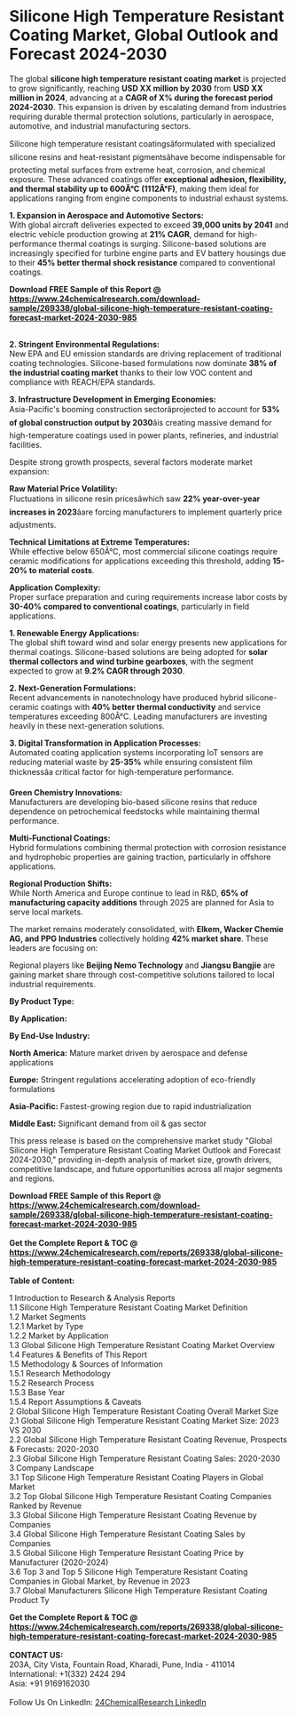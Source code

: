 <h1>Silicone High Temperature Resistant Coating Market, Global Outlook and Forecast 2024-2030</h1><p>The global <strong>silicone high temperature resistant coating market</strong> is projected to grow significantly, reaching <strong>USD XX million by 2030</strong> from <strong>USD XX million in 2024</strong>, advancing at a <strong>CAGR of X% during the forecast period 2024-2030</strong>. This expansion is driven by escalating demand from industries requiring durable thermal protection solutions, particularly in aerospace, automotive, and industrial manufacturing sectors.</p><p>Silicone high temperature resistant coatingsâformulated with specialized silicone resins and heat-resistant pigmentsâhave become indispensable for protecting metal surfaces from extreme heat, corrosion, and chemical exposure. These advanced coatings offer <strong>exceptional adhesion, flexibility, and thermal stability up to 600Â°C (1112Â°F)</strong>, making them ideal for applications ranging from engine components to industrial exhaust systems.</p><p><strong>1. Expansion in Aerospace and Automotive Sectors:</strong><br>
With global aircraft deliveries expected to exceed <strong>39,000 units by 2041</strong> and electric vehicle production growing at <strong>21% CAGR</strong>, demand for high-performance thermal coatings is surging. Silicone-based solutions are increasingly specified for turbine engine parts and EV battery housings due to their <strong>45% better thermal shock resistance</strong> compared to conventional coatings.</p><div><b>Download FREE Sample of this Report @ 
            <a href="https://www.24chemicalresearch.com/download-sample/269338/global-silicone-high-temperature-resistant-coating-forecast-market-2024-2030-985">
            https://www.24chemicalresearch.com/download-sample/269338/global-silicone-high-temperature-resistant-coating-forecast-market-2024-2030-985</a></b></div><br><p><strong>2. Stringent Environmental Regulations:</strong><br>
New EPA and EU emission standards are driving replacement of traditional coating technologies. Silicone-based formulations now dominate <strong>38% of the industrial coating market</strong> thanks to their low VOC content and compliance with REACH/EPA standards.</p><p><strong>3. Infrastructure Development in Emerging Economies:</strong><br>
Asia-Pacific's booming construction sectorâprojected to account for <strong>53% of global construction output by 2030</strong>âis creating massive demand for high-temperature coatings used in power plants, refineries, and industrial facilities.</p><p>Despite strong growth prospects, several factors moderate market expansion:</p><p><strong>Raw Material Price Volatility:</strong><br>
	Fluctuations in silicone resin pricesâwhich saw <strong>22% year-over-year increases in 2023</strong>âare forcing manufacturers to implement quarterly price adjustments.</p><p><strong>Technical Limitations at Extreme Temperatures:</strong><br>
	While effective below 650Â°C, most commercial silicone coatings require ceramic modifications for applications exceeding this threshold, adding <strong>15-20% to material costs</strong>.</p><p><strong>Application Complexity:</strong><br>
	Proper surface preparation and curing requirements increase labor costs by <strong>30-40% compared to conventional coatings</strong>, particularly in field applications.</p><p><strong>1. Renewable Energy Applications:</strong><br>
The global shift toward wind and solar energy presents new applications for thermal coatings. Silicone-based solutions are being adopted for <strong>solar thermal collectors and wind turbine gearboxes</strong>, with the segment expected to grow at <strong>9.2% CAGR through 2030</strong>.</p><p><strong>2. Next-Generation Formulations:</strong><br>
Recent advancements in nanotechnology have produced hybrid silicone-ceramic coatings with <strong>40% better thermal conductivity</strong> and service temperatures exceeding 800Â°C. Leading manufacturers are investing heavily in these next-generation solutions.</p><p><strong>3. Digital Transformation in Application Processes:</strong><br>
Automated coating application systems incorporating IoT sensors are reducing material waste by <strong>25-35%</strong> while ensuring consistent film thicknessâa critical factor for high-temperature performance.</p><p><strong>Green Chemistry Innovations:</strong><br>
	Manufacturers are developing bio-based silicone resins that reduce dependence on petrochemical feedstocks while maintaining thermal performance.</p><p><strong>Multi-Functional Coatings:</strong><br>
	Hybrid formulations combining thermal protection with corrosion resistance and hydrophobic properties are gaining traction, particularly in offshore applications.</p><p><strong>Regional Production Shifts:</strong><br>
	While North America and Europe continue to lead in R&amp;D, <strong>65% of manufacturing capacity additions</strong> through 2025 are planned for Asia to serve local markets.</p><p>The market remains moderately consolidated, with <strong>Elkem, Wacker Chemie AG, and PPG Industries</strong> collectively holding <strong>42% market share</strong>. These leaders are focusing on:</p><p>Regional players like <strong>Beijing Nemo Technology</strong> and <strong>Jiangsu Bangjie</strong> are gaining market share through cost-competitive solutions tailored to local industrial requirements.</p><p><strong>By Product Type:</strong></p><p><strong>By Application:</strong></p><p><strong>By End-Use Industry:</strong></p><p><strong>North America:</strong> Mature market driven by aerospace and defense applications</p><p><strong>Europe:</strong> Stringent regulations accelerating adoption of eco-friendly formulations</p><p><strong>Asia-Pacific:</strong> Fastest-growing region due to rapid industrialization</p><p><strong>Middle East:</strong> Significant demand from oil &amp; gas sector</p><p>This press release is based on the comprehensive market study "Global Silicone High Temperature Resistant Coating Market Outlook and Forecast 2024-2030," providing in-depth analysis of market size, growth drivers, competitive landscape, and future opportunities across all major segments and regions.</p><div><b>Download FREE Sample of this Report @ 
            <a href="https://www.24chemicalresearch.com/download-sample/269338/global-silicone-high-temperature-resistant-coating-forecast-market-2024-2030-985">
            https://www.24chemicalresearch.com/download-sample/269338/global-silicone-high-temperature-resistant-coating-forecast-market-2024-2030-985</a></b></div><br><div><b>Get the Complete Report & TOC @ 
            <a href="https://www.24chemicalresearch.com/reports/269338/global-silicone-high-temperature-resistant-coating-forecast-market-2024-2030-985">
            https://www.24chemicalresearch.com/reports/269338/global-silicone-high-temperature-resistant-coating-forecast-market-2024-2030-985</a></b></div><br>
            <b>Table of Content:</b><p>1 Introduction to Research & Analysis Reports<br />
    1.1 Silicone High Temperature Resistant Coating Market Definition<br />
    1.2 Market Segments<br />
        1.2.1 Market by Type<br />
        1.2.2 Market by Application<br />
    1.3 Global Silicone High Temperature Resistant Coating Market Overview<br />
    1.4 Features & Benefits of This Report<br />
    1.5 Methodology & Sources of Information<br />
        1.5.1 Research Methodology<br />
        1.5.2 Research Process<br />
        1.5.3 Base Year<br />
        1.5.4 Report Assumptions & Caveats<br />
2 Global Silicone High Temperature Resistant Coating Overall Market Size<br />
    2.1 Global Silicone High Temperature Resistant Coating Market Size: 2023 VS 2030<br />
    2.2 Global Silicone High Temperature Resistant Coating Revenue, Prospects & Forecasts: 2020-2030<br />
    2.3 Global Silicone High Temperature Resistant Coating Sales: 2020-2030<br />
3 Company Landscape<br />
    3.1 Top Silicone High Temperature Resistant Coating Players in Global Market<br />
    3.2 Top Global Silicone High Temperature Resistant Coating Companies Ranked by Revenue<br />
    3.3 Global Silicone High Temperature Resistant Coating Revenue by Companies<br />
    3.4 Global Silicone High Temperature Resistant Coating Sales by Companies<br />
    3.5 Global Silicone High Temperature Resistant Coating Price by Manufacturer (2020-2024)<br />
    3.6 Top 3 and Top 5 Silicone High Temperature Resistant Coating Companies in Global Market, by Revenue in 2023<br />
    3.7 Global Manufacturers Silicone High Temperature Resistant Coating Product Ty</p><div><b>Get the Complete Report & TOC @ 
            <a href="https://www.24chemicalresearch.com/reports/269338/global-silicone-high-temperature-resistant-coating-forecast-market-2024-2030-985">
            https://www.24chemicalresearch.com/reports/269338/global-silicone-high-temperature-resistant-coating-forecast-market-2024-2030-985</a></b></div><br><b>CONTACT US:</b><br>
            203A, City Vista, Fountain Road, Kharadi, Pune, India - 411014<br>
            International: +1(332) 2424 294<br>
            Asia: +91 9169162030 <br><br>
            Follow Us On LinkedIn: <a href="https://www.linkedin.com/company/24chemicalresearch/">24ChemicalResearch LinkedIn</a>